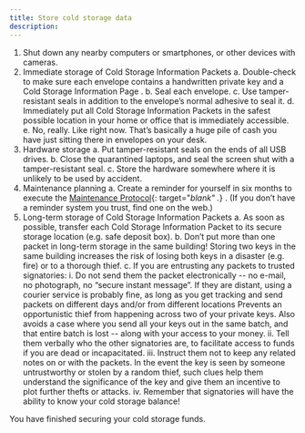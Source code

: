 ```yaml
---
title: Store cold storage data
description:
---
```


1. Shut down any nearby computers or smartphones, or other devices with cameras.
2. Immediate storage of Cold Storage Information Packets
  a. Double-check to make sure each envelope contains a handwritten private key and a Cold Storage Information Page .
  b. Seal each envelope.
  c. Use tamper-resistant seals in addition to the envelope’s normal adhesive to seal it.
  d. Immediately put all Cold Storage Information Packets in the safest possible location in your home or office that is immediately accessible.
  e. No, really. Like right now. That’s basically a huge pile of cash you have just sitting there in envelopes on your desk.
3. Hardware storage
  a. Put tamper-resistant seals on the ends of all USB drives.
  b. Close the quarantined laptops, and seal the screen shut with a tamper-resistant seal.
  c. Store the hardware somewhere where it is unlikely to be used by accident.
4. Maintenance planning
  a. Create a reminder for yourself in six months to execute the
  [Maintenance Protocol](../check-balance/maintenance/){: target="_blank" ._} . (If you don’t have a reminder system you trust, find one on the web.)
5. Long-term storage of Cold Storage Information Packets
  a. As soon as possible, transfer each Cold Storage Information Packet to its secure storage location (e.g. safe deposit box).
  b. Don’t put more than one packet in long-term storage in the same building!
  Storing two keys in the same building increases the risk of losing both keys in a
  disaster (e.g. fire) or to a thorough thief.
  c. If you are entrusting any packets to trusted signatories:
    i. Do not send them the packet electronically -- no e-mail, no photograph, no “secure instant message”. If they are distant, using a courier service is probably fine, as long as you get tracking and send packets on different days and/or from different locations
    Prevents an opportunistic thief from happening across two of your private keys.
    Also avoids a case where you send all your keys out in the same batch, and that
    entire batch is lost -- along with your access to your money.
    ii. Tell them verbally who the other signatories are, to facilitate access to funds if you are dead or incapacitated.
    iii. Instruct them not to keep any related notes on or with the packets.
    In the event the key is seen by someone untrustworthy or stolen by a random
    thief, such clues help them understand the significance of the key and give them
    an incentive to plot further thefts or attacks.
    iv. Remember that signatories will have the ability to know your cold storage
    balance!

You have finished securing your cold storage funds.
